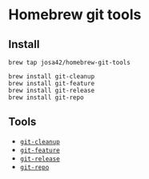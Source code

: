 # Homebrew git tools

## Install

```
brew tap josa42/homebrew-git-tools

brew install git-cleanup
brew install git-feature
brew install git-release
brew install git-repo
```

## Tools

- [`git-cleanup`](https://github.com/josa42/git-cleanup)
- [`git-feature`](https://github.com/josa42/git-feature)
- [`git-release`](https://github.com/josa42/git-release)
- [`git-repo`](https://github.com/josa42/git-repo)
